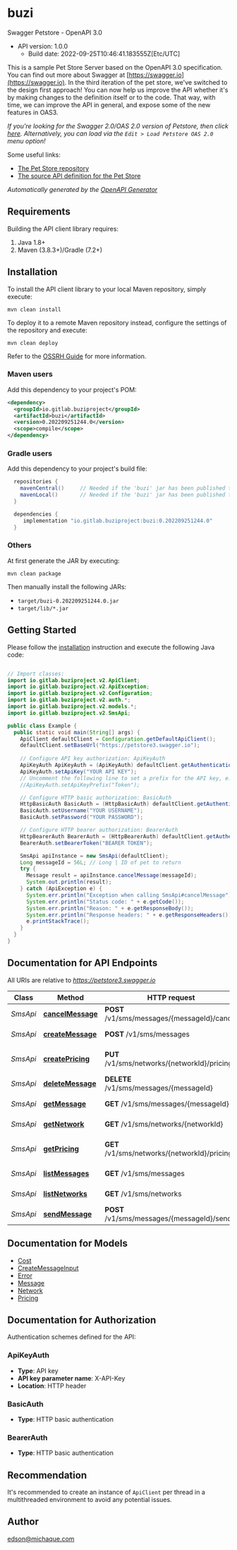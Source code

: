 # buzi

Swagger Petstore - OpenAPI 3.0
- API version: 1.0.0
  - Build date: 2022-09-25T10:46:41.183555Z[Etc/UTC]

This is a sample Pet Store Server based on the OpenAPI 3.0 specification.  You can find out more about
Swagger at [https://swagger.io](https://swagger.io). In the third iteration of the pet store, we've switched to the design first approach!
You can now help us improve the API whether it's by making changes to the definition itself or to the code.
That way, with time, we can improve the API in general, and expose some of the new features in OAS3.

_If you're looking for the Swagger 2.0/OAS 2.0 version of Petstore, then click [here](https://editor.swagger.io/?url=https://petstore.swagger.io/v2/swagger.yaml). Alternatively, you can load via the `Edit > Load Petstore OAS 2.0` menu option!_

Some useful links:
- [The Pet Store repository](https://github.com/swagger-api/swagger-petstore)
- [The source API definition for the Pet Store](https://github.com/swagger-api/swagger-petstore/blob/master/src/main/resources/openapi.yaml)


*Automatically generated by the [OpenAPI Generator](https://openapi-generator.tech)*


## Requirements

Building the API client library requires:
1. Java 1.8+
2. Maven (3.8.3+)/Gradle (7.2+)

## Installation

To install the API client library to your local Maven repository, simply execute:

```shell
mvn clean install
```

To deploy it to a remote Maven repository instead, configure the settings of the repository and execute:

```shell
mvn clean deploy
```

Refer to the [OSSRH Guide](http://central.sonatype.org/pages/ossrh-guide.html) for more information.

### Maven users

Add this dependency to your project's POM:

```xml
<dependency>
  <groupId>io.gitlab.buziproject</groupId>
  <artifactId>buzi</artifactId>
  <version>0.202209251244.0</version>
  <scope>compile</scope>
</dependency>
```

### Gradle users

Add this dependency to your project's build file:

```groovy
  repositories {
    mavenCentral()     // Needed if the 'buzi' jar has been published to maven central.
    mavenLocal()       // Needed if the 'buzi' jar has been published to the local maven repo.
  }

  dependencies {
     implementation "io.gitlab.buziproject:buzi:0.202209251244.0"
  }
```

### Others

At first generate the JAR by executing:

```shell
mvn clean package
```

Then manually install the following JARs:

* `target/buzi-0.202209251244.0.jar`
* `target/lib/*.jar`

## Getting Started

Please follow the [installation](#installation) instruction and execute the following Java code:

```java

// Import classes:
import io.gitlab.buziproject.v2.ApiClient;
import io.gitlab.buziproject.v2.ApiException;
import io.gitlab.buziproject.v2.Configuration;
import io.gitlab.buziproject.v2.auth.*;
import io.gitlab.buziproject.v2.models.*;
import io.gitlab.buziproject.v2.SmsApi;

public class Example {
  public static void main(String[] args) {
    ApiClient defaultClient = Configuration.getDefaultApiClient();
    defaultClient.setBaseUrl("https://petstore3.swagger.io");
    
    // Configure API key authorization: ApiKeyAuth
    ApiKeyAuth ApiKeyAuth = (ApiKeyAuth) defaultClient.getAuthentication("ApiKeyAuth");
    ApiKeyAuth.setApiKey("YOUR API KEY");
    // Uncomment the following line to set a prefix for the API key, e.g. "Token" (defaults to null)
    //ApiKeyAuth.setApiKeyPrefix("Token");

    // Configure HTTP basic authorization: BasicAuth
    HttpBasicAuth BasicAuth = (HttpBasicAuth) defaultClient.getAuthentication("BasicAuth");
    BasicAuth.setUsername("YOUR USERNAME");
    BasicAuth.setPassword("YOUR PASSWORD");

    // Configure HTTP bearer authorization: BearerAuth
    HttpBearerAuth BearerAuth = (HttpBearerAuth) defaultClient.getAuthentication("BearerAuth");
    BearerAuth.setBearerToken("BEARER TOKEN");

    SmsApi apiInstance = new SmsApi(defaultClient);
    Long messageId = 56L; // Long | ID of pet to return
    try {
      Message result = apiInstance.cancelMessage(messageId);
      System.out.println(result);
    } catch (ApiException e) {
      System.err.println("Exception when calling SmsApi#cancelMessage");
      System.err.println("Status code: " + e.getCode());
      System.err.println("Reason: " + e.getResponseBody());
      System.err.println("Response headers: " + e.getResponseHeaders());
      e.printStackTrace();
    }
  }
}

```

## Documentation for API Endpoints

All URIs are relative to *https://petstore3.swagger.io*

Class | Method | HTTP request | Description
------------ | ------------- | ------------- | -------------
*SmsApi* | [**cancelMessage**](docs/SmsApi.md#cancelMessage) | **POST** /v1/sms/messages/{messageId}/cancel | Cancel a message
*SmsApi* | [**createMessage**](docs/SmsApi.md#createMessage) | **POST** /v1/sms/messages | Create Message
*SmsApi* | [**createPricing**](docs/SmsApi.md#createPricing) | **PUT** /v1/sms/networks/{networkId}/pricing | Create network price
*SmsApi* | [**deleteMessage**](docs/SmsApi.md#deleteMessage) | **DELETE** /v1/sms/messages/{messageId} | Deletes a message
*SmsApi* | [**getMessage**](docs/SmsApi.md#getMessage) | **GET** /v1/sms/messages/{messageId} | Get message
*SmsApi* | [**getNetwork**](docs/SmsApi.md#getNetwork) | **GET** /v1/sms/networks/{networkId} | Get network
*SmsApi* | [**getPricing**](docs/SmsApi.md#getPricing) | **GET** /v1/sms/networks/{networkId}/pricing | List network rates
*SmsApi* | [**listMessages**](docs/SmsApi.md#listMessages) | **GET** /v1/sms/messages | List messages
*SmsApi* | [**listNetworks**](docs/SmsApi.md#listNetworks) | **GET** /v1/sms/networks | List networks
*SmsApi* | [**sendMessage**](docs/SmsApi.md#sendMessage) | **POST** /v1/sms/messages/{messageId}/send | Sends a message


## Documentation for Models

 - [Cost](docs/Cost.md)
 - [CreateMessageInput](docs/CreateMessageInput.md)
 - [Error](docs/Error.md)
 - [Message](docs/Message.md)
 - [Network](docs/Network.md)
 - [Pricing](docs/Pricing.md)


## Documentation for Authorization

Authentication schemes defined for the API:
### ApiKeyAuth

- **Type**: API key
- **API key parameter name**: X-API-Key
- **Location**: HTTP header

### BasicAuth

- **Type**: HTTP basic authentication

### BearerAuth

- **Type**: HTTP basic authentication


## Recommendation

It's recommended to create an instance of `ApiClient` per thread in a multithreaded environment to avoid any potential issues.

## Author

edson@michaque.com

